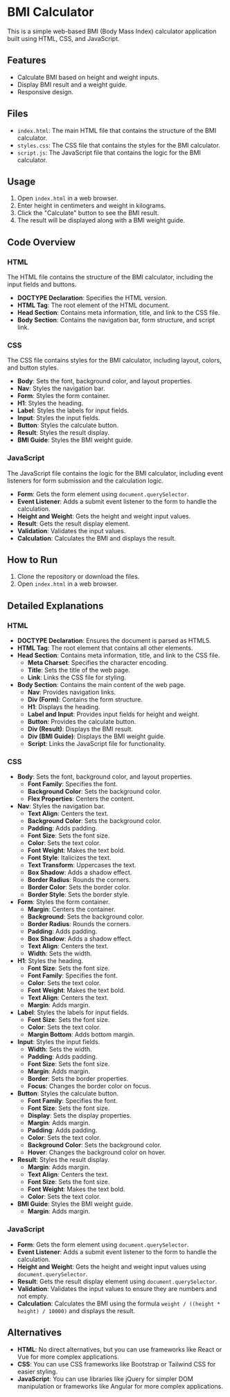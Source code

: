 # BMI Calculator

This is a simple web-based BMI (Body Mass Index) calculator application built using HTML, CSS, and JavaScript.

## Features

- Calculate BMI based on height and weight inputs.
- Display BMI result and a weight guide.
- Responsive design.

## Files

- `index.html`: The main HTML file that contains the structure of the BMI calculator.
- `styles.css`: The CSS file that contains the styles for the BMI calculator.
- `script.js`: The JavaScript file that contains the logic for the BMI calculator.

## Usage

1. Open `index.html` in a web browser.
2. Enter height in centimeters and weight in kilograms.
3. Click the "Calculate" button to see the BMI result.
4. The result will be displayed along with a BMI weight guide.

## Code Overview

### HTML

The HTML file contains the structure of the BMI calculator, including the input fields and buttons.

- **DOCTYPE Declaration**: Specifies the HTML version.
- **HTML Tag**: The root element of the HTML document.
- **Head Section**: Contains meta information, title, and link to the CSS file.
- **Body Section**: Contains the navigation bar, form structure, and script link.

### CSS

The CSS file contains styles for the BMI calculator, including layout, colors, and button styles.

- **Body**: Sets the font, background color, and layout properties.
- **Nav**: Styles the navigation bar.
- **Form**: Styles the form container.
- **H1**: Styles the heading.
- **Label**: Styles the labels for input fields.
- **Input**: Styles the input fields.
- **Button**: Styles the calculate button.
- **Result**: Styles the result display.
- **BMI Guide**: Styles the BMI weight guide.

### JavaScript

The JavaScript file contains the logic for the BMI calculator, including event listeners for form submission and the calculation logic.

- **Form**: Gets the form element using `document.querySelector`.
- **Event Listener**: Adds a submit event listener to the form to handle the calculation.
- **Height and Weight**: Gets the height and weight input values.
- **Result**: Gets the result display element.
- **Validation**: Validates the input values.
- **Calculation**: Calculates the BMI and displays the result.

## How to Run

1. Clone the repository or download the files.
2. Open `index.html` in a web browser.


## Detailed Explanations

### HTML

- **DOCTYPE Declaration**: Ensures the document is parsed as HTML5.
- **HTML Tag**: The root element that contains all other elements.
- **Head Section**: Contains meta information, title, and link to the CSS file.
  - **Meta Charset**: Specifies the character encoding.
  - **Title**: Sets the title of the web page.
  - **Link**: Links the CSS file for styling.
- **Body Section**: Contains the main content of the web page.
  - **Nav**: Provides navigation links.
  - **Div (Form)**: Contains the form structure.
  - **H1**: Displays the heading.
  - **Label and Input**: Provides input fields for height and weight.
  - **Button**: Provides the calculate button.
  - **Div (Result)**: Displays the BMI result.
  - **Div (BMI Guide)**: Displays the BMI weight guide.
  - **Script**: Links the JavaScript file for functionality.

### CSS

- **Body**: Sets the font, background color, and layout properties.
  - **Font Family**: Specifies the font.
  - **Background Color**: Sets the background color.
  - **Flex Properties**: Centers the content.
- **Nav**: Styles the navigation bar.
  - **Text Align**: Centers the text.
  - **Background Color**: Sets the background color.
  - **Padding**: Adds padding.
  - **Font Size**: Sets the font size.
  - **Color**: Sets the text color.
  - **Font Weight**: Makes the text bold.
  - **Font Style**: Italicizes the text.
  - **Text Transform**: Uppercases the text.
  - **Box Shadow**: Adds a shadow effect.
  - **Border Radius**: Rounds the corners.
  - **Border Color**: Sets the border color.
  - **Border Style**: Sets the border style.
- **Form**: Styles the form container.
  - **Margin**: Centers the container.
  - **Background**: Sets the background color.
  - **Border Radius**: Rounds the corners.
  - **Padding**: Adds padding.
  - **Box Shadow**: Adds a shadow effect.
  - **Text Align**: Centers the text.
  - **Width**: Sets the width.
- **H1**: Styles the heading.
  - **Font Size**: Sets the font size.
  - **Font Family**: Specifies the font.
  - **Color**: Sets the text color.
  - **Font Weight**: Makes the text bold.
  - **Text Align**: Centers the text.
  - **Margin**: Adds margin.
- **Label**: Styles the labels for input fields.
  - **Font Size**: Sets the font size.
  - **Color**: Sets the text color.
  - **Margin Bottom**: Adds bottom margin.
- **Input**: Styles the input fields.
  - **Width**: Sets the width.
  - **Padding**: Adds padding.
  - **Font Size**: Sets the font size.
  - **Margin**: Adds margin.
  - **Border**: Sets the border properties.
  - **Focus**: Changes the border color on focus.
- **Button**: Styles the calculate button.
  - **Font Family**: Specifies the font.
  - **Font Size**: Sets the font size.
  - **Display**: Sets the display properties.
  - **Margin**: Adds margin.
  - **Padding**: Adds padding.
  - **Color**: Sets the text color.
  - **Background Color**: Sets the background color.
  - **Hover**: Changes the background color on hover.
- **Result**: Styles the result display.
  - **Margin**: Adds margin.
  - **Text Align**: Centers the text.
  - **Font Size**: Sets the font size.
  - **Font Weight**: Makes the text bold.
  - **Color**: Sets the text color.
- **BMI Guide**: Styles the BMI weight guide.
  - **Margin**: Adds margin.

### JavaScript

- **Form**: Gets the form element using `document.querySelector`.
- **Event Listener**: Adds a submit event listener to the form to handle the calculation.
- **Height and Weight**: Gets the height and weight input values using `document.querySelector`.
- **Result**: Gets the result display element using `document.querySelector`.
- **Validation**: Validates the input values to ensure they are numbers and not empty.
- **Calculation**: Calculates the BMI using the formula `weight / ((height * height) / 10000)` and displays the result.

## Alternatives

- **HTML**: No direct alternatives, but you can use frameworks like React or Vue for more complex applications.
- **CSS**: You can use CSS frameworks like Bootstrap or Tailwind CSS for easier styling.
- **JavaScript**: You can use libraries like jQuery for simpler DOM manipulation or frameworks like Angular for more complex applications.

